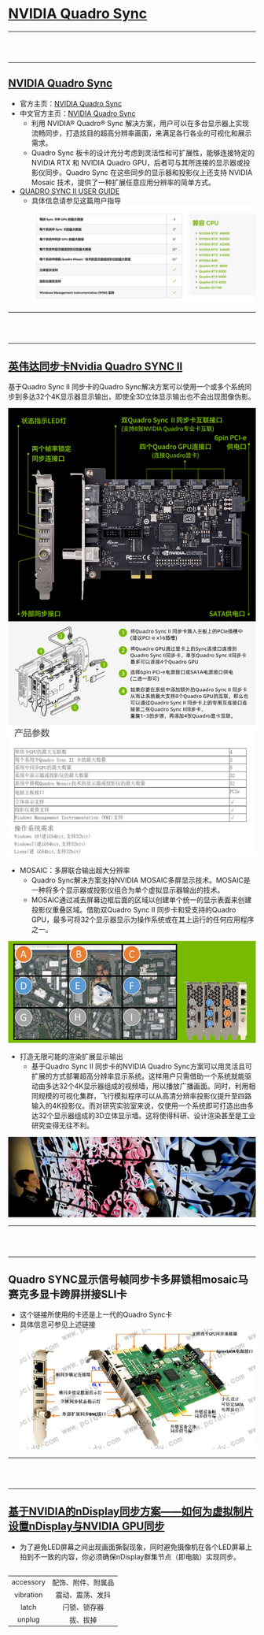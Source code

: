 # [NVIDIA Quadro Sync](https://www.nvidia.com/en-us/design-visualization/solutions/quadro-sync/)

***
<br><br>
***

## [NVIDIA Quadro Sync](https://www.nvidia.com/en-us/design-visualization/solutions/quadro-sync/)
* 官方主页：[NVIDIA Quadro Sync](https://www.nvidia.com/en-us/design-visualization/solutions/quadro-sync/)
* 中文官方主页：[NVIDIA Quadro Sync](https://www.nvidia.cn/design-visualization/solutions/quadro-sync/)
  * 利用 NVIDIA® Quadro® Sync 解决方案，用户可以在多台显示器上实现流畅同步，打造炫目的超高分辨率画面，来满足各行各业的可视化和展示需求。
  * Quadro Sync 板卡的设计充分考虑到灵活性和可扩展性，能够连接特定的 NVIDIA RTX 和 NVIDIA Quadro GPU，后者可与其所连接的显示器或投影仪同步。Quadro Sync 在这些同步的显示器和投影仪上还支持 NVIDIA Mosaic 技术，提供了一种扩展任意应用分辨率的简单方式。
* [QUADRO SYNC II USER GUIDE](https://images.nvidia.com/content/quadro/product-literature/user-guides/Quadro-Sync-II-User-Guide-v06.pdf)
  * 具体信息请参见这篇用户指导
![](./images/quadro_sync_homepage_chin_support.JPG)

***
<br><br>
***

## [英伟达同步卡Nvidia Quadro SYNC II](http://www.plink-ai.com/cn/product/Nvidia-Quadro-SYNC-II.html)

基于Quadro Sync II 同步卡的Quadro Sync解决方案可以使用一个或多个系统同步到多达32个4K显示器显示输出，即使全3D立体显示输出也不会出现图像伪影。

![](./images/quadro_sync_chin_hardware.jpg)
<br>
![](./images/quadro_sync_chin_overview.jpg)
<br>
![](./images/quadro_sync_chin_product.jpg)

* MOSAIC：多屏联合输出超大分辨率
  * Quadro Sync解决方案支持NVIDIA MOSAIC多屏显示技术。MOSAIC是一种将多个显示器或投影仪组合为单个虚拟显示器输出的技术。
  * MOSAIC通过减去屏幕边框后面的区域以创建单个统一的显示表面来创建投影仪重叠区域。借助双Quadro Sync II 同步卡和受支持的Quadro GPU，最多可将32个显示器显示为操作系统或在其上运行的任何应用程序之一。

![](./images/quadro_sync_chin_mosaic.jpg)
<br>

* 打造无限可能的渲染扩展显示输出
  * 基于Quadro Sync II 同步卡的NVIDIA Quadro Sync方案可以用灵活且可扩展的方式部署超高分辨率显示系统。这样用户只需借助一个系统就能驱动由多达32个4K显示器组成的视频墙，用以播放广播画面。同时，利用相同规模的可视化集群，飞行模拟程序可以从高清分辨率投影仪提升至四路输入的4K投影仪。而对研究实验室来说，仅使用一个系统即可打造出由多达32个显示器组成的3D立体显示墙。这将使得科研、设计渲染甚至是工业研究变得无往不利。
  
![](./images/quadro_sync_chin_sync.jpg)


***
<br><br>
***

## Quadro SYNC显示信号帧同步卡多屏锁相mosaic马赛克多显卡跨屏拼接SLI卡
* 这个链接所使用的卡还是上一代的Quadro Sync卡
* 具体信息可参见上述链接
![](./images/quadro-sync-1-connector.jpg)


***
<br><br>
***

## [基于NVIDIA的nDisplay同步方案——如何为虚拟制片设置nDisplay与NVIDIA GPU同步](https://docs.unrealengine.com/4.27/zh-CN/WorkingWithMedia/IntegratingMedia/nDisplay/Synchronization/ndisplay-synchronization-with-nvidia/)
* 为了避免LED屏幕之间出现画面撕裂现象，同时避免摄像机在各个LED屏幕上拍到不一致的内容，你必须确保nDisplay群集节点（即电脑）实现同步。



## 

|||
|:-:|:-:|
|accessory|配饰、附件、附属品|
|vibration|震动、震荡、发抖|
|latch|闩锁、锁存器|
|unplug|拔、拔掉|
